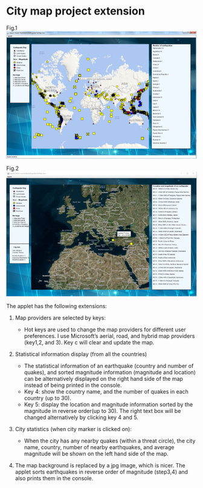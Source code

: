 
# City map project extension
Fig.1 ![fig.1](images/show1.png)

Fig.2  ![fig.2](images/show2.png)


The applet has the following extensions:
1. Map providers are selected by keys:
   * Hot keys are used to change the map providers for different user preferences. I use Microsoft’s aerial, road, and hybrid map providers (key1,2, and 3). Key c will clear and update the map.

2. Statistical information display (from all the countries)
   * The statistical information of an earthquake (country and number of quakes), and sorted magnitude information (magnitude and location) can be alternatively displayed on the right hand side of the map instead of being printed in the console. 
   * Key 4: show the country name, and the number of quakes in each country (up to 30). 
   * Key 5: display the location and magnitude information sorted by the magnitude in reverse order(up to 30). The right text box will be changed alternatively by clicking key 4 and 5.
3. City statistics (when city marker is clicked on):
   * When the city has any nearby quakes (within a threat circle), the city name, country, number of nearby earthquakes, and average magnitude will be shown on the left hand side of the map.    
4. The map background is replaced by a jpg image, which is nicer. The applet sorts earthquakes in reverse order of magnitude (step3,4) and also prints them in the console.



